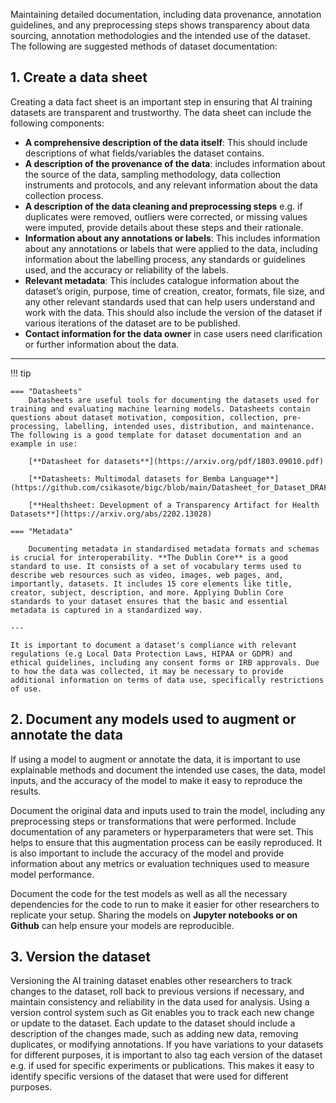 Maintaining detailed documentation, including data provenance, annotation guidelines, and any preprocessing steps shows transparency about data sourcing, annotation methodologies and the intended use of the dataset. The following are suggested methods of dataset documentation:



## 1. Create a data sheet 

Creating a data fact sheet is an important step in ensuring that AI training datasets are transparent and trustworthy. The data sheet can include the following components:


* **A comprehensive description of the data itself**: This should include descriptions of what fields/variables the dataset contains.
* **A description of the provenance of the data**: includes information about the source of the data, sampling methodology, data collection instruments and protocols, and any relevant information about the data collection process. 
* **A description of the data cleaning and preprocessing steps** e.g. if duplicates were removed, outliers were corrected, or missing values were imputed, provide details about these steps and their rationale.
* **Information about any annotations or labels**: This includes information about any annotations or labels that were applied to the data, including information about the labelling process, any standards or guidelines used, and the accuracy or reliability of the labels.
* **Relevant metadata**: This includes catalogue information about the dataset’s origin, purpose, time of creation, creator, formats, file size, and any other relevant standards used that can help users understand and work with the data. This should also include the version of the dataset if various iterations of the dataset are to be published.
* **Contact information for the data owner** in case users need clarification or further information about the data.




---

!!! tip

    === "Datasheets"
        Datasheets are useful tools for documenting the datasets used for training and evaluating machine learning models. Datasheets contain questions about dataset motivation, composition, collection, pre-processing, labelling, intended uses, distribution, and maintenance. The following is a good template for dataset documentation and an example in use: 

        [**Datasheet for datasets**](https://arxiv.org/pdf/1803.09010.pdf)

        [**Datasheets: Multimodal datasets for Bemba Language**](https://github.com/csikasote/bigc/blob/main/Datasheet_for_Dataset_DRAFT.pdf)

        [**Healthsheet: Development of a Transparency Artifact for Health Datasets**](https://arxiv.org/abs/2202.13028)

    === "Metadata" 

        Documenting metadata in standardised metadata formats and schemas is crucial for interoperability. **The Dublin Core** is a good standard to use. It consists of a set of vocabulary terms used to describe web resources such as video, images, web pages, and, importantly, datasets. It includes 15 core elements like title, creator, subject, description, and more. Applying Dublin Core standards to your dataset ensures that the basic and essential metadata is captured in a standardized way.
    
    ---
    
    It is important to document a dataset's compliance with relevant regulations (e.g Local Data Protection Laws, HIPAA or GDPR) and ethical guidelines, including any consent forms or IRB approvals. Due to how the data was collected, it may be necessary to provide additional information on terms of data use, specifically restrictions of use.




## 2. Document any models used to augment or annotate the data

If using a model to augment or annotate the data, it is important to use explainable methods and document the intended use cases, the data, model inputs, and the accuracy of the model to make it easy to reproduce the results. 

Document the original data and inputs used to train the model, including any preprocessing steps or transformations that were performed. Include documentation of any parameters or hyperparameters that were set. This helps to ensure that this augmentation process can be easily reproduced. It is also important to include the accuracy of the model and provide information about any metrics or evaluation techniques used to measure model performance. 

Document the code for the test models as well as all the necessary dependencies for the code to run to make it easier for other researchers to replicate your setup. Sharing the models on **Jupyter notebooks or on Github** can help ensure your models are reproducible.



## 3. Version the dataset 

Versioning the AI training dataset enables other researchers to track changes to the dataset, roll back to previous versions if necessary, and maintain consistency and reliability in the data used for analysis. Using a version control system such as Git enables you to track each new change or update to the dataset. Each update to the dataset should include a description of the changes made, such as adding new data, removing duplicates, or modifying annotations. If you have variations to your datasets for different purposes, it is important to also tag each version of the dataset e.g. if used for specific experiments or publications. This makes it easy to identify specific versions of the dataset that were used for different purposes.

